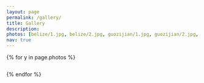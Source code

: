 ```yaml
---
layout: page
permalink: /gallery/
title: Gallery
description:
photos: [belize/1.jpg, belize/2.jpg, guozijian/1.jpg, guozijian/2.jpg, guozijian/3.jpg, guozijian/4.jpg,guozijian/5.jpg,guozijian/6.jpg,yosemite/1.jpg,yosemite/3.jpg,highway1/1.JPG, winter19/15.JPG, winter19/16.JPG, wuzhen/4.jpg, wuzhen/5.jpg, wuzhen/6.jpg, winter19/17.JPG, highway1/3.JPG, highway1/7.JPG, highway1/6.JPG, wuzhen/1.jpg, wuzhen/2.jpg, wuzhen/3.jpg,  wuzhen/7.jpg, winter19/1.JPG, winter19/2.JPG,  winter19/4.JPG, winter19/5.JPG, winter19/6.JPG, winter19/7.JPG, winter19/8.JPG, winter19/9.JPG, winter19/10.JPG, winter19/11.JPG, winter19/12.JPG, winter19/13.JPG]
nav: true
---
```

<div class="row justify-content-sm-center">

{% for y in page.photos %}

  <div class="col-sm-4 mt-3 mt-md-0">
      <a href="{{ '/assets/img/photography/' | relative_url }}{{y}}"><img class="img-fluid rounded z-depth-1" src="{{ '/assets/img/photography/' | relative_url }}{{y}}"  alt="" title="example image"/></a>
  </div>


{% endfor %}
</div>


<!--
<div class="publications">

{% for y in page.photos %}
  <h2 class="year">{{y}}</h2>
  {% bibliography -f papers -q @*[year={{y}}]* %}
{% endfor %}

</div> -->
